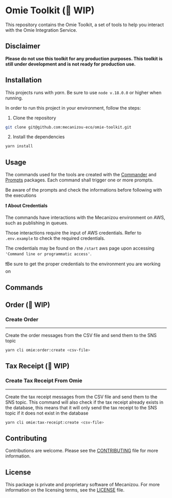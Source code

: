 # Omie Toolkit  (🚧 WIP)

This repository contains the Omie Toolkit, a set of tools to help you interact with the Omie Integration Service.



## Disclaimer
**Please do not use this toolkit for any production purposes. This toolkit is still under development and is not ready for production use.**


## Installation

This projects runs with *yarn*.
Be sure to use `node v.18.0.0` or higher when running. 

In order to run this project in your environment, follow the steps:

1. Clone the repository 
```bash 
git clone git@github.com:mecanizou-eco/omie-toolkit.git
```

2. Install the dependencies 
 ```bash
yarn install
```




## Usage

The commands used for the tools are created with the [Commander](https://www.npmjs.com/package/commander?activeTab=code) and [Prompts](https://www.npmjs.com/package/prompts) packages. Each command shall trigger one or more prompts.

Be aware of the prompts and check the informations before following with the executions

**❗ About Credentials**

The commands have interactions with the Mecanizou environment on AWS, such as publishing in queues. 

Those interactions require the input of AWS credentials. Refer to `.env.example` to check the required credentials. 

The credentials may be found on the `/start` aws page upon accessing  ` 'Command line or programmatic access' `. 

❗Be sure to get the proper credentials to the environment you are working on

## Commands

## Order (🚧 WIP)


### Create Order
---
Create the order messages from the CSV file and send them to the SNS topic

```bash
yarn cli omie:order:create <csv-file>
```

## Tax Receipt (🚧 WIP)

### Create Tax Receipt From Omie
---
  Create the tax receipt messages from the CSV file and send them to the SNS topic.
  This command will also check if the tax receipt already exists in the database, this means that it will only send the tax receipt to the SNS topic if it does not exist in the database


```bash
yarn cli omie:tax-receipt:create <csv-file>
```

## Contributing

Contributions are welcome. Please see the [CONTRIBUTING](CONTRIBUTING.md) file for more information.

## License

This package is private and proprietary software of Mecanizou. For more information on the licensing terms, see the [LICENSE](LICENSE) file.
